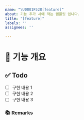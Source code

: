 ```yaml
---
name: "\U0001F528[feature]"
about: 기능 추가 시에 적는 템플릿 입니다.
title: "[feature]"
labels: ''
assignees: ''

---
```


# 🤖 기능 개요
<!-- 이슈에 할당된 기능이 무엇인지 간략하게 한 줄로 적습니다 -->

## ✅ Todo
- [ ] 구현 내용 1
- [ ] 구현 내용 2
- [ ] 구현 내용 3

### 📚 Remarks
<!-- 기능 개발에 있어 비고사항이 있었다면 적기 -->
